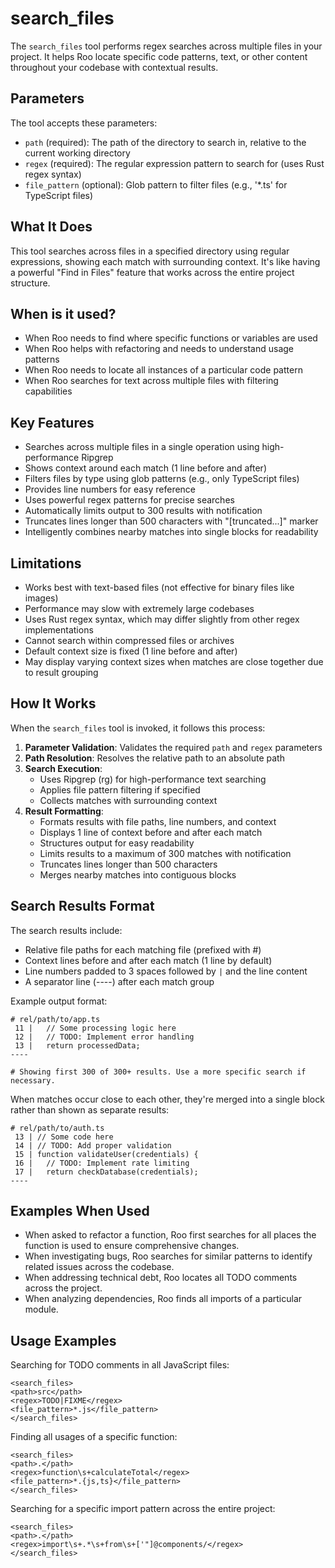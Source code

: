 
# search_files

The `search_files` tool performs regex searches across multiple files in your project. It helps Roo locate specific code patterns, text, or other content throughout your codebase with contextual results.

## Parameters

The tool accepts these parameters:

- `path` (required): The path of the directory to search in, relative to the current working directory
- `regex` (required): The regular expression pattern to search for (uses Rust regex syntax)
- `file_pattern` (optional): Glob pattern to filter files (e.g., '*.ts' for TypeScript files)

## What It Does

This tool searches across files in a specified directory using regular expressions, showing each match with surrounding context. It's like having a powerful "Find in Files" feature that works across the entire project structure.

## When is it used?

- When Roo needs to find where specific functions or variables are used
- When Roo helps with refactoring and needs to understand usage patterns
- When Roo needs to locate all instances of a particular code pattern
- When Roo searches for text across multiple files with filtering capabilities

## Key Features

- Searches across multiple files in a single operation using high-performance Ripgrep
- Shows context around each match (1 line before and after)
- Filters files by type using glob patterns (e.g., only TypeScript files)
- Provides line numbers for easy reference
- Uses powerful regex patterns for precise searches
- Automatically limits output to 300 results with notification
- Truncates lines longer than 500 characters with "[truncated...]" marker
- Intelligently combines nearby matches into single blocks for readability

## Limitations

- Works best with text-based files (not effective for binary files like images)
- Performance may slow with extremely large codebases
- Uses Rust regex syntax, which may differ slightly from other regex implementations
- Cannot search within compressed files or archives
- Default context size is fixed (1 line before and after)
- May display varying context sizes when matches are close together due to result grouping

## How It Works

When the `search_files` tool is invoked, it follows this process:

1. **Parameter Validation**: Validates the required `path` and `regex` parameters
2. **Path Resolution**: Resolves the relative path to an absolute path
3. **Search Execution**:
   - Uses Ripgrep (rg) for high-performance text searching
   - Applies file pattern filtering if specified
   - Collects matches with surrounding context
4. **Result Formatting**:
   - Formats results with file paths, line numbers, and context
   - Displays 1 line of context before and after each match
   - Structures output for easy readability
   - Limits results to a maximum of 300 matches with notification
   - Truncates lines longer than 500 characters
   - Merges nearby matches into contiguous blocks

## Search Results Format

The search results include:

- Relative file paths for each matching file (prefixed with #)
- Context lines before and after each match (1 line by default)
- Line numbers padded to 3 spaces followed by ` | ` and the line content
- A separator line (----) after each match group

Example output format:
```
# rel/path/to/app.ts
 11 |   // Some processing logic here
 12 |   // TODO: Implement error handling
 13 |   return processedData;
----

# Showing first 300 of 300+ results. Use a more specific search if necessary.
```

When matches occur close to each other, they're merged into a single block rather than shown as separate results:

```
# rel/path/to/auth.ts
 13 | // Some code here
 14 | // TODO: Add proper validation
 15 | function validateUser(credentials) {
 16 |   // TODO: Implement rate limiting
 17 |   return checkDatabase(credentials);
----
```

## Examples When Used

- When asked to refactor a function, Roo first searches for all places the function is used to ensure comprehensive changes.
- When investigating bugs, Roo searches for similar patterns to identify related issues across the codebase.
- When addressing technical debt, Roo locates all TODO comments across the project.
- When analyzing dependencies, Roo finds all imports of a particular module.

## Usage Examples

Searching for TODO comments in all JavaScript files:
```
<search_files>
<path>src</path>
<regex>TODO|FIXME</regex>
<file_pattern>*.js</file_pattern>
</search_files>
```

Finding all usages of a specific function:
```
<search_files>
<path>.</path>
<regex>function\s+calculateTotal</regex>
<file_pattern>*.{js,ts}</file_pattern>
</search_files>
```

Searching for a specific import pattern across the entire project:
```
<search_files>
<path>.</path>
<regex>import\s+.*\s+from\s+['"]@components/</regex>
</search_files>
```
